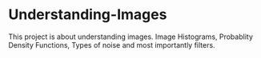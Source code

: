 # Understanding-Images
This project is about understanding images. 
Image Histograms, Probablity Density Functions, Types of noise and most importantly filters.


